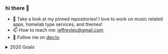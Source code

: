 ### hi there 👋

- 🔭 Take a look at my pinned repositories! I love to work on music related apps, homelab type services, and themes!
- 📫 How to reach me: jeffreylec@gmail.com
- 🔮 Follow me on [dev.to](https://dev.to/jef)

<details>
  <summary>2020 Goals</summary>
  <li>🦀 Become a Rustacean! Currently reading [The Rust Programming Language](https://doc.rust-lang.org/book/)</li>
  <li>🌱 Learn more about cryptography</li>
</details>
